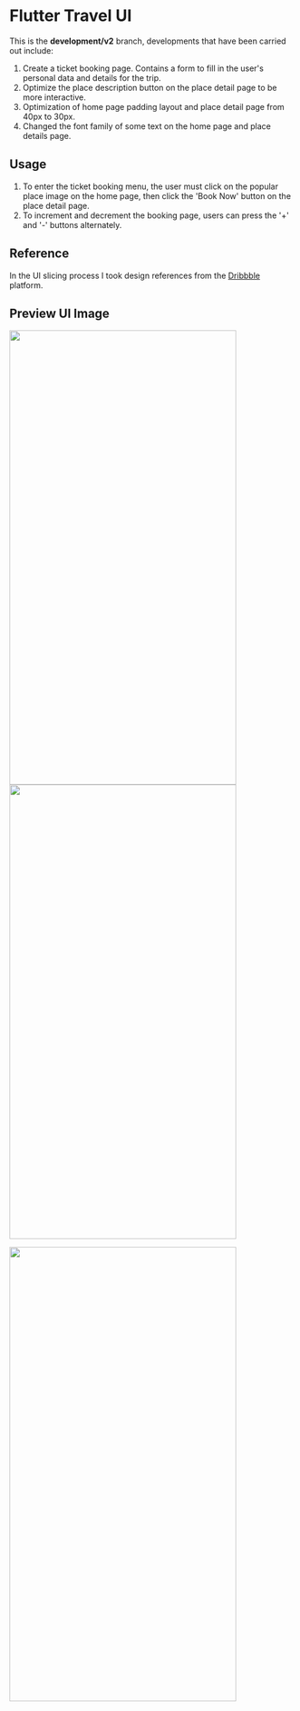# Flutter Travel UI

This is the **development/v2** branch, developments that have been carried out include:
1. Create a ticket booking page. Contains a form to fill in the user's personal data and details for the trip.
2. Optimize the place description button on the place detail page to be more interactive.
3. Optimization of home page padding layout and place detail page from 40px to 30px.
4. Changed the font family of some text on the home page and place details page.

## Usage

1. To enter the ticket booking menu, the user must click on the popular place image on the home page, then click the 'Book Now' button on the place detail page.
2. To increment and decrement the booking page, users can press the '+' and '-' buttons alternately.

## Reference

In the UI slicing process I took design references from the [Dribbble](https://dribbble.com/shots/11054005-Travel-App) platform.

## Preview UI Image

<img src="https://github.com/achmadfaizalawi/flutter_travel_ui/blob/development/v2/assets/preview_ui_images/home_page.png?raw=true" width="400" height="800"/> <img src="https://github.com/achmadfaizalawi/flutter_travel_ui/blob/development/v2/assets/preview_ui_images/place_detail_page.png?raw=true" width="400" height="800"/> 

<img src="https://github.com/achmadfaizalawi/flutter_travel_ui/blob/development/v2/assets/preview_ui_images/booking.png?raw=true" width="400" height="800"/>